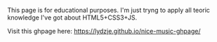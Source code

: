 This page is for educational purposes. I'm just tryng to apply all teoric knowledge I've got about HTML5+CSS3+JS.

Visit this ghpage here: https://lydzje.github.io/nice-music-ghpage/
